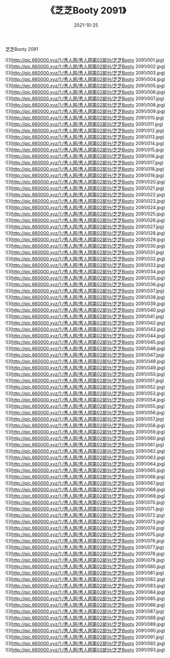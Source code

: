 ﻿---
layout: post
title:  《芝芝Booty 2091》
date:   2021-10-25
img: http://pic.660000.xyz/1:/秀人网/秀人网第02部分/芝芝Booty 2091/000.jpg
categories: [美女, 清纯, 唯美]
---

芝芝Booty 2091

  ![](http://pic.660000.xyz/1:/秀人网/秀人网第02部分/芝芝Booty 2091/001.jpg) <br> ![](http://pic.660000.xyz/1:/秀人网/秀人网第02部分/芝芝Booty 2091/002.jpg) <br> ![](http://pic.660000.xyz/1:/秀人网/秀人网第02部分/芝芝Booty 2091/003.jpg) <br> ![](http://pic.660000.xyz/1:/秀人网/秀人网第02部分/芝芝Booty 2091/004.jpg) <br> ![](http://pic.660000.xyz/1:/秀人网/秀人网第02部分/芝芝Booty 2091/005.jpg) <br> ![](http://pic.660000.xyz/1:/秀人网/秀人网第02部分/芝芝Booty 2091/006.jpg) <br> ![](http://pic.660000.xyz/1:/秀人网/秀人网第02部分/芝芝Booty 2091/007.jpg) <br> ![](http://pic.660000.xyz/1:/秀人网/秀人网第02部分/芝芝Booty 2091/008.jpg) <br> ![](http://pic.660000.xyz/1:/秀人网/秀人网第02部分/芝芝Booty 2091/009.jpg) <br> ![](http://pic.660000.xyz/1:/秀人网/秀人网第02部分/芝芝Booty 2091/010.jpg) <br> ![](http://pic.660000.xyz/1:/秀人网/秀人网第02部分/芝芝Booty 2091/011.jpg) <br> ![](http://pic.660000.xyz/1:/秀人网/秀人网第02部分/芝芝Booty 2091/012.jpg) <br> ![](http://pic.660000.xyz/1:/秀人网/秀人网第02部分/芝芝Booty 2091/013.jpg) <br> ![](http://pic.660000.xyz/1:/秀人网/秀人网第02部分/芝芝Booty 2091/014.jpg) <br> ![](http://pic.660000.xyz/1:/秀人网/秀人网第02部分/芝芝Booty 2091/015.jpg) <br> ![](http://pic.660000.xyz/1:/秀人网/秀人网第02部分/芝芝Booty 2091/016.jpg) <br> ![](http://pic.660000.xyz/1:/秀人网/秀人网第02部分/芝芝Booty 2091/017.jpg) <br> ![](http://pic.660000.xyz/1:/秀人网/秀人网第02部分/芝芝Booty 2091/018.jpg) <br> ![](http://pic.660000.xyz/1:/秀人网/秀人网第02部分/芝芝Booty 2091/019.jpg) <br> ![](http://pic.660000.xyz/1:/秀人网/秀人网第02部分/芝芝Booty 2091/020.jpg) <br> ![](http://pic.660000.xyz/1:/秀人网/秀人网第02部分/芝芝Booty 2091/021.jpg) <br> ![](http://pic.660000.xyz/1:/秀人网/秀人网第02部分/芝芝Booty 2091/022.jpg) <br> ![](http://pic.660000.xyz/1:/秀人网/秀人网第02部分/芝芝Booty 2091/023.jpg) <br> ![](http://pic.660000.xyz/1:/秀人网/秀人网第02部分/芝芝Booty 2091/024.jpg) <br> ![](http://pic.660000.xyz/1:/秀人网/秀人网第02部分/芝芝Booty 2091/025.jpg) <br> ![](http://pic.660000.xyz/1:/秀人网/秀人网第02部分/芝芝Booty 2091/026.jpg) <br> ![](http://pic.660000.xyz/1:/秀人网/秀人网第02部分/芝芝Booty 2091/027.jpg) <br> ![](http://pic.660000.xyz/1:/秀人网/秀人网第02部分/芝芝Booty 2091/028.jpg) <br> ![](http://pic.660000.xyz/1:/秀人网/秀人网第02部分/芝芝Booty 2091/029.jpg) <br> ![](http://pic.660000.xyz/1:/秀人网/秀人网第02部分/芝芝Booty 2091/030.jpg) <br> ![](http://pic.660000.xyz/1:/秀人网/秀人网第02部分/芝芝Booty 2091/031.jpg) <br> ![](http://pic.660000.xyz/1:/秀人网/秀人网第02部分/芝芝Booty 2091/032.jpg) <br> ![](http://pic.660000.xyz/1:/秀人网/秀人网第02部分/芝芝Booty 2091/033.jpg) <br> ![](http://pic.660000.xyz/1:/秀人网/秀人网第02部分/芝芝Booty 2091/034.jpg) <br> ![](http://pic.660000.xyz/1:/秀人网/秀人网第02部分/芝芝Booty 2091/035.jpg) <br> ![](http://pic.660000.xyz/1:/秀人网/秀人网第02部分/芝芝Booty 2091/036.jpg) <br> ![](http://pic.660000.xyz/1:/秀人网/秀人网第02部分/芝芝Booty 2091/037.jpg) <br> ![](http://pic.660000.xyz/1:/秀人网/秀人网第02部分/芝芝Booty 2091/038.jpg) <br> ![](http://pic.660000.xyz/1:/秀人网/秀人网第02部分/芝芝Booty 2091/039.jpg) <br> ![](http://pic.660000.xyz/1:/秀人网/秀人网第02部分/芝芝Booty 2091/040.jpg) <br> ![](http://pic.660000.xyz/1:/秀人网/秀人网第02部分/芝芝Booty 2091/041.jpg) <br> ![](http://pic.660000.xyz/1:/秀人网/秀人网第02部分/芝芝Booty 2091/042.jpg) <br> ![](http://pic.660000.xyz/1:/秀人网/秀人网第02部分/芝芝Booty 2091/043.jpg) <br> ![](http://pic.660000.xyz/1:/秀人网/秀人网第02部分/芝芝Booty 2091/044.jpg) <br> ![](http://pic.660000.xyz/1:/秀人网/秀人网第02部分/芝芝Booty 2091/045.jpg) <br> ![](http://pic.660000.xyz/1:/秀人网/秀人网第02部分/芝芝Booty 2091/046.jpg) <br> ![](http://pic.660000.xyz/1:/秀人网/秀人网第02部分/芝芝Booty 2091/047.jpg) <br> ![](http://pic.660000.xyz/1:/秀人网/秀人网第02部分/芝芝Booty 2091/048.jpg) <br> ![](http://pic.660000.xyz/1:/秀人网/秀人网第02部分/芝芝Booty 2091/049.jpg) <br> ![](http://pic.660000.xyz/1:/秀人网/秀人网第02部分/芝芝Booty 2091/050.jpg) <br> ![](http://pic.660000.xyz/1:/秀人网/秀人网第02部分/芝芝Booty 2091/051.jpg) <br> ![](http://pic.660000.xyz/1:/秀人网/秀人网第02部分/芝芝Booty 2091/052.jpg) <br> ![](http://pic.660000.xyz/1:/秀人网/秀人网第02部分/芝芝Booty 2091/053.jpg) <br> ![](http://pic.660000.xyz/1:/秀人网/秀人网第02部分/芝芝Booty 2091/054.jpg) <br> ![](http://pic.660000.xyz/1:/秀人网/秀人网第02部分/芝芝Booty 2091/055.jpg) <br> ![](http://pic.660000.xyz/1:/秀人网/秀人网第02部分/芝芝Booty 2091/056.jpg) <br> ![](http://pic.660000.xyz/1:/秀人网/秀人网第02部分/芝芝Booty 2091/057.jpg) <br> ![](http://pic.660000.xyz/1:/秀人网/秀人网第02部分/芝芝Booty 2091/058.jpg) <br> ![](http://pic.660000.xyz/1:/秀人网/秀人网第02部分/芝芝Booty 2091/059.jpg) <br> ![](http://pic.660000.xyz/1:/秀人网/秀人网第02部分/芝芝Booty 2091/060.jpg) <br> ![](http://pic.660000.xyz/1:/秀人网/秀人网第02部分/芝芝Booty 2091/061.jpg) <br> ![](http://pic.660000.xyz/1:/秀人网/秀人网第02部分/芝芝Booty 2091/062.jpg) <br> ![](http://pic.660000.xyz/1:/秀人网/秀人网第02部分/芝芝Booty 2091/063.jpg) <br> ![](http://pic.660000.xyz/1:/秀人网/秀人网第02部分/芝芝Booty 2091/064.jpg) <br> ![](http://pic.660000.xyz/1:/秀人网/秀人网第02部分/芝芝Booty 2091/065.jpg) <br> ![](http://pic.660000.xyz/1:/秀人网/秀人网第02部分/芝芝Booty 2091/066.jpg) <br> ![](http://pic.660000.xyz/1:/秀人网/秀人网第02部分/芝芝Booty 2091/067.jpg) <br> ![](http://pic.660000.xyz/1:/秀人网/秀人网第02部分/芝芝Booty 2091/068.jpg) <br> ![](http://pic.660000.xyz/1:/秀人网/秀人网第02部分/芝芝Booty 2091/069.jpg) <br> ![](http://pic.660000.xyz/1:/秀人网/秀人网第02部分/芝芝Booty 2091/070.jpg) <br> ![](http://pic.660000.xyz/1:/秀人网/秀人网第02部分/芝芝Booty 2091/071.jpg) <br> ![](http://pic.660000.xyz/1:/秀人网/秀人网第02部分/芝芝Booty 2091/072.jpg) <br> ![](http://pic.660000.xyz/1:/秀人网/秀人网第02部分/芝芝Booty 2091/073.jpg) <br> ![](http://pic.660000.xyz/1:/秀人网/秀人网第02部分/芝芝Booty 2091/074.jpg) <br> ![](http://pic.660000.xyz/1:/秀人网/秀人网第02部分/芝芝Booty 2091/075.jpg) <br> ![](http://pic.660000.xyz/1:/秀人网/秀人网第02部分/芝芝Booty 2091/076.jpg) <br> ![](http://pic.660000.xyz/1:/秀人网/秀人网第02部分/芝芝Booty 2091/077.jpg) <br> ![](http://pic.660000.xyz/1:/秀人网/秀人网第02部分/芝芝Booty 2091/078.jpg) <br> ![](http://pic.660000.xyz/1:/秀人网/秀人网第02部分/芝芝Booty 2091/079.jpg) <br> ![](http://pic.660000.xyz/1:/秀人网/秀人网第02部分/芝芝Booty 2091/080.jpg) <br> ![](http://pic.660000.xyz/1:/秀人网/秀人网第02部分/芝芝Booty 2091/081.jpg) <br> ![](http://pic.660000.xyz/1:/秀人网/秀人网第02部分/芝芝Booty 2091/082.jpg) <br> ![](http://pic.660000.xyz/1:/秀人网/秀人网第02部分/芝芝Booty 2091/083.jpg) <br> ![](http://pic.660000.xyz/1:/秀人网/秀人网第02部分/芝芝Booty 2091/084.jpg) <br> ![](http://pic.660000.xyz/1:/秀人网/秀人网第02部分/芝芝Booty 2091/085.jpg) <br> ![](http://pic.660000.xyz/1:/秀人网/秀人网第02部分/芝芝Booty 2091/086.jpg) <br> ![](http://pic.660000.xyz/1:/秀人网/秀人网第02部分/芝芝Booty 2091/087.jpg) <br> ![](http://pic.660000.xyz/1:/秀人网/秀人网第02部分/芝芝Booty 2091/088.jpg) <br> ![](http://pic.660000.xyz/1:/秀人网/秀人网第02部分/芝芝Booty 2091/089.jpg) <br> ![](http://pic.660000.xyz/1:/秀人网/秀人网第02部分/芝芝Booty 2091/090.jpg) <br> ![](http://pic.660000.xyz/1:/秀人网/秀人网第02部分/芝芝Booty 2091/091.jpg) <br> ![](http://pic.660000.xyz/1:/秀人网/秀人网第02部分/芝芝Booty 2091/092.jpg) <br> ![](http://pic.660000.xyz/1:/秀人网/秀人网第02部分/芝芝Booty 2091/093.jpg) <br>